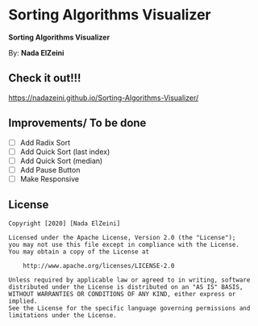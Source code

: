 # Sorting Algorithms Visualizer

**Sorting Algorithms Visualizer**

By: **Nada ElZeini**

## Check it out!!!

https://nadazeini.github.io/Sorting-Algorithms-Visualizer/


## Improvements/ To be done

* [ ] Add Radix Sort
* [ ] Add Quick Sort (last index)
* [ ] Add Quick Sort (median)
* [ ] Add Pause Button
* [ ] Make Responsive

## License

    Copyright [2020] [Nada ElZeini]

    Licensed under the Apache License, Version 2.0 (the "License");
    you may not use this file except in compliance with the License.
    You may obtain a copy of the License at

        http://www.apache.org/licenses/LICENSE-2.0

    Unless required by applicable law or agreed to in writing, software
    distributed under the License is distributed on an "AS IS" BASIS,
    WITHOUT WARRANTIES OR CONDITIONS OF ANY KIND, either express or implied.
    See the License for the specific language governing permissions and
    limitations under the License.
